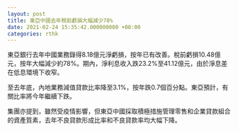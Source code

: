 ```yaml
---
layout: post
title: 東亞中國去年稅前虧損大幅減少78%
date: 2021-02-24 15:35:42.000000000 +08:00
categories: rthk
---
```


東亞銀行去年中國業務錄得8.18億元淨虧損，按年已有改善。稅前虧損10.48億元，按年大幅減少約78%。期內，淨利息收入跌23.2%至41.12億元，由於淨息差在低息環境下收窄。

至去年底，內地業務減值貸款比率降至3.1%，按年跌0.7個百分點。東亞預計，有關比率將今年繼續下跌。

集團亦提到，雖然受疫情影響，但東亞中國採取積極措施管理零售和企業貸款組合的資產質素，去年不良貸款形成比率和不良貸款率均大幅下降。
